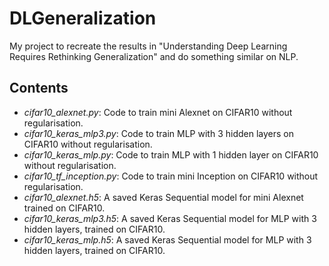 # DLGeneralization
My project to recreate the results in "Understanding Deep Learning Requires Rethinking Generalization" and do something similar on NLP.

Contents
--------
* *cifar10_alexnet.py*: Code to train mini Alexnet on CIFAR10 without regularisation.
* *cifar10_keras_mlp3.py*: Code to train MLP with 3 hidden layers on CIFAR10 without regularisation.
* *cifar10_keras_mlp.py*: Code to train MLP with 1 hidden layer on CIFAR10 without regularisation.
* *cifar10_tf_inception.py*: Code to train mini Inception on CIFAR10 without regularisation.
* *cifar10_alexnet.h5*: A saved Keras Sequential model for mini Alexnet trained on CIFAR10.
* *cifar10_keras_mlp3.h5*: A saved Keras Sequential model for MLP with 3 hidden layers, trained on CIFAR10.
* *cifar10_keras_mlp.h5*: A saved Keras Sequential model for MLP with 3 hidden layers, trained on CIFAR10.
